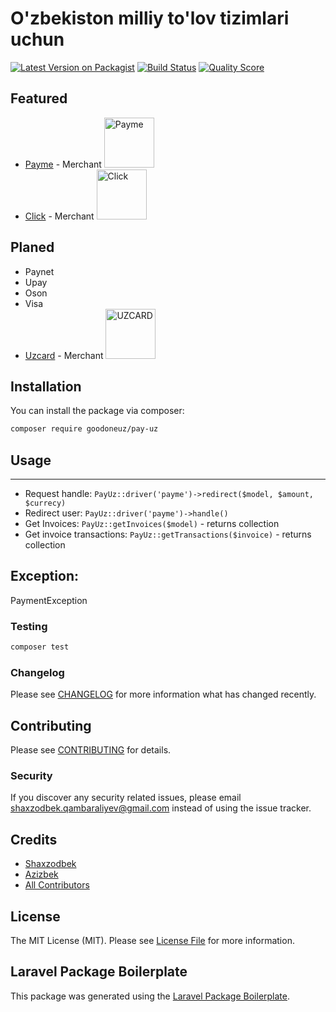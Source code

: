 # O'zbekiston milliy to'lov tizimlari uchun

[![Latest Version on Packagist](https://img.shields.io/packagist/dt/goodoneuz/pay-uz.svg?style=flat)](https://packagist.org/packages/goodoneuz/pay-uz)
[![Build Status](https://img.shields.io/travis/goodoneuz/pay-uz/master.svg?style=flat-square)](https://travis-ci.org/goodoneuz/pay-uz)
[![Quality Score](https://img.shields.io/scrutinizer/g/goodoneuz/pay-uz.svg?style=flat-square)](https://scrutinizer-ci.com/g/goodoneuz/pay-uz)

**Featured**
------
- [Payme](http://payme.uz) - Merchant <img src="https://cdn.paycom.uz/documentation_assets/payme_01.png" alt="Payme" width="80"/>
- [Click](http://click.uz) - Merchant <img src="http://click.uz/wp-content/themes/click_theme/assets/img/logo.png" alt="Click" width="80"/>

**Planed**
------
- Paynet
- Upay
- Oson
- Visa
- [Uzcard](http://uzcard.uz) - Merchant <img src="http://uzcard.uz/templates/uzcard_ordinary/images/logo-f.png" alt="UZCARD" width="80"/>

## Installation

You can install the package via composer:

```bash
composer require goodoneuz/pay-uz
```

## Usage
------
- Request handle: `PayUz::driver('payme')->redirect($model, $amount, $currecy)`
- Redirect user:  `PayUz::driver('payme')->handle()`
- Get Invoices: `PayUz::getInvoices($model)` - returns collection
- Get invoice transactions: `PayUz::getTransactions($invoice)` - returns collection

**Exception:**
------

PaymentException 

### Testing

``` bash
composer test
```

### Changelog

Please see [CHANGELOG](CHANGELOG.md) for more information what has changed recently.

## Contributing

Please see [CONTRIBUTING](CONTRIBUTING.md) for details.

### Security

If you discover any security related issues, please email shaxzodbek.qambaraliyev@gmail.com instead of using the issue tracker.

## Credits

- [Shaxzodbek](https://github.com/goodoneuz)
- [Azizbek](https://github.com/azizbekeshonaliyev)
- [All Contributors](../../contributors)

## License

The MIT License (MIT). Please see [License File](LICENSE.md) for more information.

## Laravel Package Boilerplate

This package was generated using the [Laravel Package Boilerplate](https://laravelpackageboilerplate.com).
